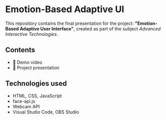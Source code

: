 # Emotion-Based Adaptive UI

This repository contains the final presentation for the project:
**"Emotion-Based Adaptive User Interface"**, created as part of the subject *Advanced Interactive Technologies*.

## Contents
- 🎥 Demo video 
- 📄 Project presentation 

## Technologies used
- HTML, CSS, JavaScript
- face-api.js
- Webcam API
- Visual Studio Code, OBS Studio
